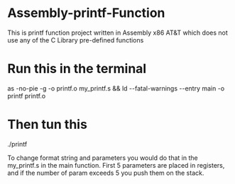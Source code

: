 # Assembly-printf-Function
This is printf function project written in Assembly x86 AT&amp;T which does not use any of the C Library pre-defined functions

# Run this in the terminal
as -no-pie -g -o printf.o my_printf.s && ld --fatal-warnings --entry main -o printf printf.o

# Then tun this
./printf

To change format string and parameters you would do that in the my_printf.s in the main function. First 5 parameters are placed in registers, and if the number of param exceeds 5 you push them on the stack.
